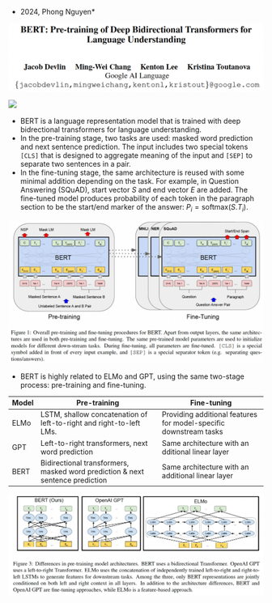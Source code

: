 * 2024, Phong Nguyen*

<div>
<p align="center">
  <img src="figure1.png" style="width:800px"/>
</p>

<a href='https://arxiv.org/abs/1810.04805'><img src='https://img.shields.io/badge/dynamic/json?url=https://api.semanticscholar.org/graph/v1/paper/df2b0e26d0599ce3e70df8a9da02e51594e0e992?fields=citationCount&query=citationCount&label=NAACL%202019&prefix=citation%20'/></a>

- BERT is a language representation model that is trained with deep bidrectional transformers for language understanding.
- In the pre-training stage, two tasks are used: masked word prediction and next sentence prediction. The input includes two special tokens `[CLS]` that is designed to aggregate meaning of the input and `[SEP]` to separate two sentences in a pair.
- In the fine-tuning stage, the same architecture is reused with some minimal addition depending on the task. For example, in Question Answering (SQuAD), start vector $S$ and end vector $E$ are added. The fine-tuned model produces probability of each token in the paragraph section to be the start/end marker of the answer: $P_i=\text{softmax}(S.T_i)$.
</div>

<p align="center">
  <img src="figure2.png" style="width:800px"/>
</p>

- BERT is highly related to ELMo and GPT, using the same two-stage process: pre-training and fine-tuning.

| Model | Pre-training | Fine-tuning |
|-------|--------------|-------------|
| ELMo  | LSTM, shallow concatenation of left-to-right and right-to-left LMs. | Providing additional features for model-specific downstream tasks |
| GPT   | Left-to-right transformers, next word prediction | Same architecture with an dditional linear layer |
| BERT  | Bidirectional transformers, masked word prediction & next sentence prediction | Same architecture with an additional linear layer |
<p align="center">
  <img src="figure3.png" style="width:800px"/>
</p>